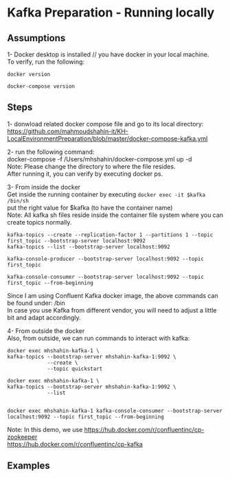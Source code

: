 # Kafka Preparation - Running locally




## Assumptions 
1- Docker desktop is installed // you have docker in your local machine.  
To verify, run the following:  
```
docker version  

docker-compose version   
```




## Steps
1- donwload related docker compose file and go to its local directory:  
https://github.com/mahmoudshahin-it/KH-LocalEnvironmentPreparation/blob/master/docker-compose-kafka.yml  

2- run the following command:  
docker-compose -f /Users/mhshahin/docker-compose.yml up -d  
Note: Please change the directory to where the file resides.  
After running it, you can verify by executing docker ps.  

3- From inside the docker  
Get inside the running container by executing ```docker exec -it $kafka /bin/sh  ```  
put the right value for $kafka (to have the container name)  
Note: All kafka sh files reside inside the container file system where you can create topics normally.  

```kafka-topics --create --replication-factor 1 --partitions 1 --topic first_topic --bootstrap-server localhost:9092  ```  
```kafka-topics --list --bootstrap-server localhost:9092  ```  

``` kafka-console-producer --bootstrap-server localhost:9092 --topic first_topic ```

``` kafka-console-consumer --bootstrap-server localhost:9092 --topic first_topic --from-beginning ```

Since I am using Confluent Kafka docker image, the above commands can be found under: /bin  
In case you use Kafka from different vendor, you will need to adjust a little bit and adapt accordingly.

4- From outside the docker  
Also, from outside, we can run commands to interact with kafka:  

```
docker exec mhshahin-kafka-1 \
kafka-topics --bootstrap-server mhshahin-kafka-1:9092 \
             --create \
             --topic quickstart  
```             
             
```
docker exec mhshahin-kafka-1 \
kafka-topics --bootstrap-server mhshahin-kafka-1:9092 \
             --list  
             
 ```
 
 ```
 docker exec mhshahin-kafka-1 kafka-console-consumer --bootstrap-server localhost:9092 --topic first_topic --from-beginning
 
 ```

  
  Note: In this demo, we use 
  https://hub.docker.com/r/confluentinc/cp-zookeeper  
  https://hub.docker.com/r/confluentinc/cp-kafka  
  
## Examples 
